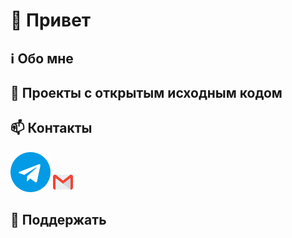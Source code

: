# :wave: Привет

## :information_source: Обо мне

## :open_book: Проекты с открытым исходным кодом

## :mailbox: Контакты

[![Телеграм](./icons/tg.png)](https://t.me/evgenylyozin)
[![gmail](./icons/gmail.png)](mailto://evgenylyozindev@gmail.com)

## :handshake: Поддержать
